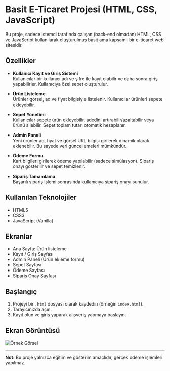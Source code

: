 # Basit E-Ticaret Projesi (HTML, CSS, JavaScript)

Bu proje, sadece istemci tarafında çalışan (back-end olmadan) HTML, CSS ve JavaScript kullanılarak oluşturulmuş basit ama kapsamlı bir e-ticaret web sitesidir.

## Özellikler

- **Kullanıcı Kayıt ve Giriş Sistemi**  
  Kullanıcılar bir kullanıcı adı ve şifre ile kayıt olabilir ve daha sonra giriş yapabilirler. Kullanıcıya özel sepet oluşturulur.

- **Ürün Listeleme**  
  Ürünler görsel, ad ve fiyat bilgisiyle listelenir. Kullanıcılar ürünleri sepete ekleyebilir.

- **Sepet Yönetimi**  
  Kullanıcılar sepete ürün ekleyebilir, adedini artırabilir/azaltabilir veya ürünü silebilir. Sepet toplam tutarı otomatik hesaplanır.

- **Admin Paneli**  
  Yeni ürünler ad, fiyat ve görsel URL bilgisi girilerek dinamik olarak eklenebilir. Bu sayede veri güncellemeleri mümkündür.

- **Ödeme Formu**  
  Kart bilgileri girilerek ödeme yapılabilir (sadece simülasyon). Sipariş onayı gösterilir ve sepet temizlenir.

- **Sipariş Tamamlama**  
  Başarılı sipariş işlemi sonrasında kullanıcıya sipariş onayı sunulur.

## Kullanılan Teknolojiler

- HTML5
- CSS3
- JavaScript (Vanilla)

## Ekranlar

- Ana Sayfa: Ürün listeleme
- Kayıt / Giriş Sayfası
- Admin Paneli (Ürün ekleme formu)
- Sepet Sayfası
- Ödeme Sayfası
- Sipariş Onay Sayfası

## Başlangıç

1. Projeyi bir `.html` dosyası olarak kaydedin (örneğin `index.html`).
2. Tarayıcınızda açın.
3. Kayıt olun ve giriş yaparak alışveriş yapmaya başlayın.

## Ekran Görüntüsü

![Örnek Görsel](https://images.unsplash.com/photo-1509042239860-f550ce710b93?auto=format&fit=crop&w=800&q=80)

---

**Not:** Bu proje yalnızca eğitim ve gösterim amaçlıdır, gerçek ödeme işlemleri yapılmaz.
